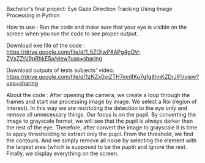 Bachelor's final project: Eye Gaze Direction Tracking Using Image Processing in Python

How to use : 
Run the code and make sure that your eye is visible on the screen when you run the code to see proper output.

Download exe file of the code :
https://drive.google.com/file/d/1_5ZI3jwP6APg4gOV-ZVxZZtV9pRhkE5a/view?usp=sharing

Download outputs of tests subjects' video:
https://drive.google.com/file/d/1zNZx0piZTH7mnlfKo7gfg8hnKZDrJIFl/view?usp=sharing

About the code : 
After opening the camera, we create a loop through the frames and start our processing image by image.
We select a Roi (region of interest). In this way we are restricting the detection to the eye only and remove all unnecessary things.
Our focus is on the pupil. By converting the image to grayscale format, we will see that the pupil is always darker than the rest of the eye.
Therefore, after convert the image to grayscale it is time to apply thresholding to extract only the pupil.
From the threshold, we find the contours. And we simply remove all noise by selecting the element with the largest area (which is supposed to be the pupil) and ignore the rest. Finally, we display everything on the screen.
